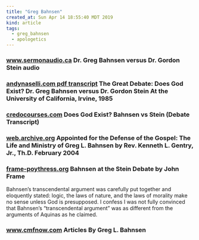 ```yaml
---
title: "Greg Bahnsen"
created_at: Sun Apr 14 18:55:40 MDT 2019
kind: article
tags:
  - greg_bahnsen
  - apologetics
---
```


<h3>
  <a href="http://www.sermonaudio.ca/bahnsen/BahnsenVsStein_TheGreatDebate-DoesGodExist.mp3" target="_blank">www.sermonaudio.ca</a>
  Dr. Greg Bahnsen versus Dr. Gordon Stein audio
</h3>

<h3>
  <a href="http://andynaselli.com/wp-content/uploads/Bahnsen-Stein_Transcript.pdf" target="_blank">andynaselli.com pdf transcript</a>
  The Great Debate: Does God Exist? 
  Dr. Greg Bahnsen versus Dr. Gordon Stein 
  At the University of California, Irvine, 1985 
</h3>

<h3>
  <a href="https://www.credocourses.com/blog/2015/does-god-exist-bahnsen-vs-stein-debate-transcript/" target="_blank">credocourses.com</a>
  Does God Exist? Bahnsen vs Stein (Debate Transcript)
</h3>

<h3>
  <a href="https://web.archive.org/web/20040616083133/http://www.chalcedon.edu/featured/gentry.shtml" target="_blank">web.archive.org</a>
  Appointed for the Defense of the Gospel: The Life and Ministry of Greg L. Bahnsen
  by Rev. Kenneth L. Gentry, Jr., Th.D.  February 2004 
</h3>

<h3>
  <a href="https://frame-poythress.org/bahnsen-at-the-stein-debate/" target="_blank">frame-poythress.org</a>
  Bahnsen at the Stein Debate by John Frame
</h3>

Bahnsen’s transcendental argument was carefully put together and
eloquently stated: logic, the laws of nature, and the laws of morality
make no sense unless God is presupposed. I confess I was not fully
convinced that Bahnsen’s “transcendental argument” was as different
from the arguments of Aquinas as he claimed.

<h3>
  <a href="http://www.cmfnow.com/freearticles.aspx" target="_blank">www.cmfnow.com</a>
  Articles By Greg L. Bahnsen
</h3>

<!--
html boilerplate fragments
<a href="" target="_blank"></a>
<a name=""></a>
<img src="" width="400px">
<ul>
  <li></li>
  <li><a href="" target="_blank"></a></li>
</ul>
<pre>
</pre>
<p style="margin-bottom: 2em;"></p>
<hr style="border: 0; height: 3px; background: #333; background-image: linear-gradient(to right, #ccc, #333, #ccc);">
<pre><code>
</code></pre>
<math xmlns='http://www.w3.org/1998/Math/MathML' display='block'>
</math>
:-->
